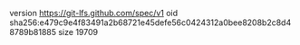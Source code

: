 version https://git-lfs.github.com/spec/v1
oid sha256:e479c9e4f83491a2b68721e45defe56c0424312a0bee8208b2c8d48789b81885
size 19709
